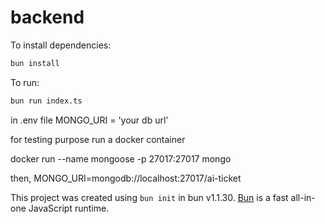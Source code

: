 # backend

To install dependencies:

```bash
bun install
```

To run:

```bash
bun run index.ts
```

in .env file MONGO_URI = 'your db url'

for testing purpose run a docker container

docker run --name mongoose -p 27017:27017 mongo

then,
MONGO_URI=mongodb://localhost:27017/ai-ticket

This project was created using `bun init` in bun v1.1.30. [Bun](https://bun.sh) is a fast all-in-one JavaScript runtime.
